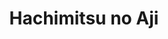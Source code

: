--- 
title: "Hachimitsu no Aji"
publishdate: "2019-9-25T16:48:46+02:00"
src: "https://365manga.net/manga/hachimitsu-no-aji"
image: "https://data.365manga.net/images/thumbnails/1707-hachimitsu-no-aji.jpg"
description: "From Attractive Fascinante: A forbidden relationship between a sensei and a student connected by chocolates and jazz, a couple who has yet to see the importance of each other's existence as a blessing, a May-December relationship connected by Millefeuille and strawberries, one who struggled to accept his own sexual preference, another who's trying to find peace with himself while carrying the burden of work, love and family and one who…"
---